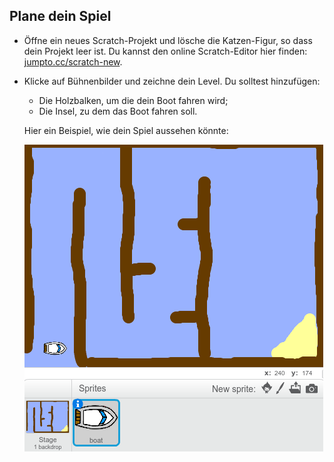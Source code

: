 ## Plane dein Spiel

+ Öffne ein neues Scratch-Projekt und lösche die Katzen-Figur, so dass dein Projekt leer ist. Du kannst den online Scratch-Editor hier finden: <a href="http://jumpto.cc/scratch-new">jumpto.cc/scratch-new</a>.

+ Klicke auf Bühnenbilder und zeichne dein Level. Du solltest hinzufügen:
	+ Die Holzbalken, um die dein Boot fahren wird;
	+ Die Insel, zu dem das Boot fahren soll.
	
	Hier ein Beispiel, wie dein Spiel aussehen könnte:

	![screenshot](images/boat-starter.png) 

